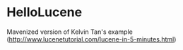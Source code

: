 HelloLucene
===========

Mavenized version of Kelvin Tan's example (http://www.lucenetutorial.com/lucene-in-5-minutes.html) 
